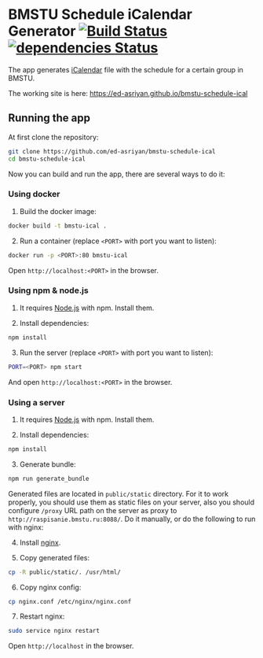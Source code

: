 # BMSTU Schedule iCalendar Generator [![Build Status](https://travis-ci.org/ed-asriyan/bmstu-schedule-ical.svg?branch=master)](https://travis-ci.org/ed-asriyan/bmstu-schedule-ical) [![dependencies Status](https://david-dm.org/ed-asriyan/bmstu-schedule-ical/status.svg)](https://david-dm.org/ed-asriyan/bmstu-schedule-ical)
The app generates [iCalendar](https://en.wikipedia.org/wiki/ICalendar) file with the schedule for a certain group in
BMSTU.

The working site is here: https://ed-asriyan.github.io/bmstu-schedule-ical

## Running the app
At first clone the repository:
```bash
git clone https://github.com/ed-asriyan/bmstu-schedule-ical
cd bmstu-schedule-ical
```

Now you can build and run the app, there are several ways to do it:

### Using docker
1. Build the docker image:
```bash
docker build -t bmstu-ical .
```

2. Run a container (replace `<PORT>` with port you want to listen):
```bash
docker run -p <PORT>:80 bmstu-ical
```

Open `http://localhost:<PORT>` in the browser.

### Using npm & node.js
1. It requires [Node.js](https://nodejs.org/) with npm. Install them.

2. Install dependencies:
```bash
npm install
```

3. Run the server (replace `<PORT>` with port you want to listen):
```bash
PORT=<PORT> npm start
```
And open `http://localhost:<PORT>` in the browser.


### Using a server
1. It requires [Node.js](https://nodejs.org/) with npm. Install them.

2. Install dependencies:
```bash
npm install
```

3. Generate bundle:
```bash
npm run generate_bundle
```

Generated files are located in `public/static` directory. For it to work properly, you should use them as static files
on your server, also you should configure `/proxy` URL path on the server as proxy to
`http://raspisanie.bmstu.ru:8088/`. Do it manually, or do the following to run with nginx:

4. Install [nginx](https://nginx.org).

5. Copy generated files:
```bash
cp -R public/static/. /usr/html/
```

6. Copy nginx config:
```bash
cp nginx.conf /etc/nginx/nginx.conf
```

7. Restart nginx:
```bash
sudo service nginx restart
```

Open `http://localhost` in the browser.
